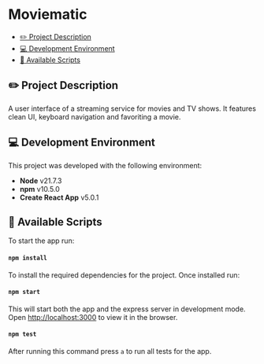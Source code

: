 # Moviematic

- [✏️ Project Description](#-project-description)
- [💻 Development Environment](#-development-environment)
- [📄 Available Scripts](#-available-scripts)

## ✏️ Project Description

A user interface of a streaming service for movies and TV shows. It features clean UI, keyboard navigation and favoriting a movie.

## 💻 Development Environment

This project was developed with the following environment:

- **Node** v21.7.3
- **npm** v10.5.0
- **Create React App** v5.0.1

## 📄 Available Scripts

To start the app run:

#### `npm install`

To install the required dependencies for the project. Once installed run:

#### `npm start`

This will start both the app and the express server in development mode.  
Open [http://localhost:3000](http://localhost:3000) to view it in the browser.

#### `npm test`

After running this command press `a` to run all tests for the app.

